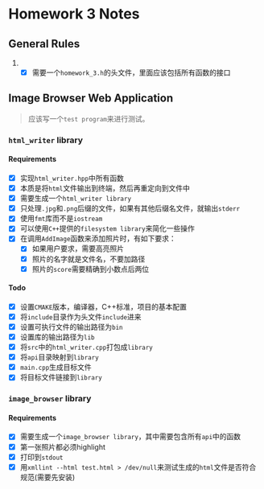 # Homework 3 Notes

## General Rules

1. - [x] 需要一个`homework_3.h`的头文件，里面应该包括所有函数的接口

## Image Browser Web Application

> 应该写一个`test program`来进行测试。

### `html_writer` library

#### Requirements

- [x] 实现`html_writer.hpp`中所有函数
- [x] 本质是将`html`文件输出到终端，然后再重定向到文件中
- [x] 需要生成一个`html_writer library`
- [x] 只处理`.jpg`和`.png`后缀的文件，如果有其他后缀名文件，就输出`stderr`
- [x] 使用`fmt`库而不是`iostream`
- [x] 可以使用`C++`提供的`filesystem library`来简化一些操作
- [x] 在调用`AddImage`函数来添加照片时，有如下要求：
  - [x] 如果用户要求，需要高亮照片
  - [x] 照片的名字就是文件名，不要加路径
  - [x] 照片的`score`需要精确到小数点后两位

#### Todo

- [x] 设置`CMAKE`版本，编译器，C++标准，项目的基本配置
- [x] 将`include`目录作为头文件`include`进来
- [x] 设置可执行文件的输出路径为`bin`
- [x] 设置库的输出路径为`lib`
- [x] 将`src`中的`html_writer.cpp`打包成`library`
- [x] 将`api`目录映射到`library`
- [x] `main.cpp`生成目标文件
- [x] 将目标文件链接到`library`

### `image_browser` library

#### Requirements

- [x] 需要生成一个`image_browser library`，其中需要包含所有`api`中的函数
- [x] 第一张照片都必须highlight
- [x] 打印到`stdout`
- [x] 用`xmllint --html test.html > /dev/null`来测试生成的`html`文件是否符合规范(需要先安装)
